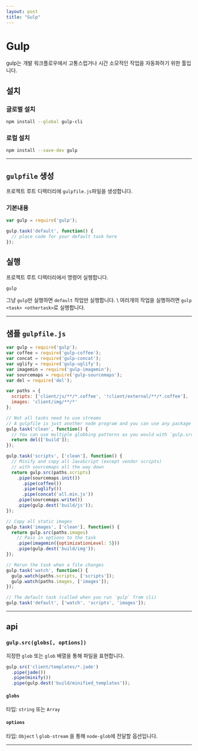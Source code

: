 ```yaml
---
layout: post
title: "Gulp"
---
```


# Gulp

gulp는 개발 워크플로우에서 고통스럽거나 시간 소모적인 작업을 자동화하기 위한 툴입니다.

## 설치

### 글로벌 설치

```sh
npm install --global gulp-cli
```

### 로컬 설치

```sh
npm install --save-dev gulp
```

* * *

## `gulpfile` 생성
프로젝트 루트 디렉터리에 `gulpfile.js`파일을 생성합니다.

### 기본내용

```js
var gulp = require('gulp');

gulp.task('default', function() {
  // place code for your default task here
});
```

## 실행

프로젝트 루트 디렉터리에서 명령어 실행합니다.

```sh
gulp
```
그냥 `gulp`만 실행하면 `default` 작업만 실행합니다. \\
여러개의 작업을 실행하려면 `gulp <task> <othertask>`로 실행합니다.

* * *

## 샘플 `gulpfile.js`

```js
var gulp = require('gulp');
var coffee = require('gulp-coffee');
var concat = require('gulp-concat');
var uglify = require('gulp-uglify');
var imagemin = require('gulp-imagemin');
var sourcemaps = require('gulp-sourcemaps');
var del = require('del');

var paths = {
  scripts: ['client/js/**/*.coffee', '!client/external/**/*.coffee'],
  images: 'client/img/**/*'
};

// Not all tasks need to use streams
// A gulpfile is just another node program and you can use any package available on npm
gulp.task('clean', function() {
  // You can use multiple globbing patterns as you would with `gulp.src`
  return del(['build']);
});

gulp.task('scripts', ['clean'], function() {
  // Minify and copy all JavaScript (except vendor scripts)
  // with sourcemaps all the way down
  return gulp.src(paths.scripts)
    .pipe(sourcemaps.init())
      .pipe(coffee())
      .pipe(uglify())
      .pipe(concat('all.min.js'))
    .pipe(sourcemaps.write())
    .pipe(gulp.dest('build/js'));
});

// Copy all static images
gulp.task('images', ['clean'], function() {
  return gulp.src(paths.images)
    // Pass in options to the task
    .pipe(imagemin({optimizationLevel: 5}))
    .pipe(gulp.dest('build/img'));
});

// Rerun the task when a file changes
gulp.task('watch', function() {
  gulp.watch(paths.scripts, ['scripts']);
  gulp.watch(paths.images, ['images']);
});

// The default task (called when you run `gulp` from cli)
gulp.task('default', ['watch', 'scripts', 'images']);
```

* * *

## api

### `gulp.src(globs[, options])`

지정한 `glob` 또는 `glob` 배열을 통해 파일을 표현합니다.

```js
gulp.src('client/templates/*.jade')
  .pipe(jade())
  .pipe(minify())
  .pipe(gulp.dest('build/minified_templates'));
```

#### `globs`

타입: `string` 또는 `Array`

#### `options`

타입: `Object` \\
`glob-stream` 을 통해 `node-glob`에 전달할 옵션입니다.

* * *